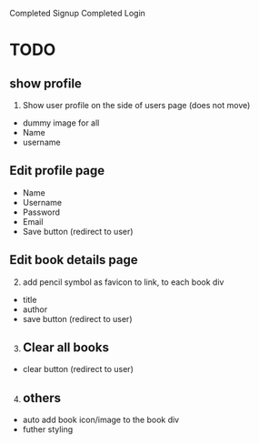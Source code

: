 Completed Signup
Completed Login

# TODO

## show profile
1. Show user profile on the side of users page (does not move)
- dummy image for all
- Name
- username

## Edit profile page
- Name
- Username
- Password
- Email
- Save button (redirect to user)

## Edit book details page
2. add pencil symbol as favicon to link, to each book div
- title
- author
- save button (redirect to user)

3. ## Clear all books
- clear button (redirect to user)

4. ## others
- auto add book icon/image to the book div
- futher styling